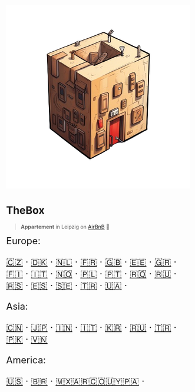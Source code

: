 <!-- _coverpage.md -->

![logo](../_media/artwork/thebox-logo-art.png ':size=400')

# TheBox

> **Appartement** in Leipzig on [AirBnB](https://www.airbnb.de/rooms/638113290220817516?preview_for_ml=true&source_impression_id=p3_1702474313_zzOPpN9yz5Y9dSNR) 🦄

<div style="font-size: 1.6rem">
Europe:

[🇨🇿](README.cs.md "Czech") ‧
[🇩🇰](README.da.md "Danish") ‧
[🇳🇱](README.nl.md "Dutch") ‧
[🇫🇷](README.fr.md "French") ‧
[🇬🇧](README.en.md "English") ‧
[🇪🇪](README.et.md "Estonian") ‧
[🇬🇷](README.el.md "Greek") ‧
[🇫🇮](README.fi.md "Finnish") ‧
[🇮🇹](README.it.md "Italian") ‧
[🇳🇴](README.no.md "Norwegian") ‧
[🇵🇱](README.pl.md "Polish") ‧
[🇵🇹](README.pt.md "Portuguese") ‧
[🇷🇴](README.ro.md "Romanian") ‧
[🇷🇺](README.ru.md "Russian") ‧
[🇷🇸](README.sr.md "Serbian") ‧
[🇪🇸](README.es.md "Spanish") ‧
[🇸🇪](README.sv.md "Swedish") ‧
[🇹🇷](README.tr.md "Turkish") ‧
[🇺🇦](README.uk.md "Ukrainian") ‧

</div>

<div style="font-size: 1.6rem">
Asia:

[🇨🇳](README.zh-CN.md "Chinese (Simplified)") ‧
[🇯🇵](README.ja.md "Japanese") ‧
[🇮🇳](README.hi.md "Hindi") ‧
[🇮🇹](README.it.md "Italian") ‧
[🇰🇷](README.ko.md "Korean") ‧
[🇷🇺](README.ru.md "Russian") ‧
[🇹🇷](README.tr.md "Turkish") ‧
[🇵🇰](README.uk.md "Urdu") ‧
[🇻🇳](README.vi.md "Vietnamese")

</div>

<div style="font-size: 1.6rem">
America:

[🇺🇸](README.en.md "English") ‧
[🇧🇷](README.pt.md "Portuguese") ‧
[🇲🇽🇦🇷🇨🇴🇺🇾🇵🇦](README.es.md "Spanish") ‧

</div>
